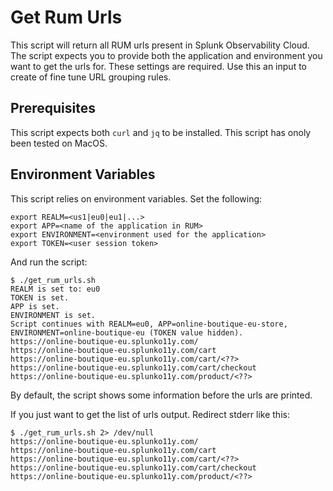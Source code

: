 # Get Rum Urls

This script will return all RUM urls present in Splunk Observability Cloud.
The script expects you to provide both the application and environment you want to get the urls for. These settings are required.
Use this an input to create of fine tune URL grouping rules.

## Prerequisites
This script expects both `curl` and `jq` to be installed.
This script has onoly been tested on MacOS.

## Environment Variables
This script relies on environment variables.
Set the following:

```
export REALM=<us1|eu0|eu1|...>
export APP=<name of the application in RUM>
export ENVIRONMENT=<environment used for the application>
export TOKEN=<user session token>
```

And run the script:

```
$ ./get_rum_urls.sh
REALM is set to: eu0
TOKEN is set.
APP is set.
ENVIRONMENT is set.
Script continues with REALM=eu0, APP=online-boutique-eu-store, ENVIRONMENT=online-boutique-eu (TOKEN value hidden).
https://online-boutique-eu.splunko11y.com/
https://online-boutique-eu.splunko11y.com/cart
https://online-boutique-eu.splunko11y.com/cart/<??>
https://online-boutique-eu.splunko11y.com/cart/checkout
https://online-boutique-eu.splunko11y.com/product/<??>
```
By default, the script shows some information before the urls are printed.

If you just want to get the list of urls output. Redirect stderr like this:
```
$ ./get_rum_urls.sh 2> /dev/null
https://online-boutique-eu.splunko11y.com/
https://online-boutique-eu.splunko11y.com/cart
https://online-boutique-eu.splunko11y.com/cart/<??>
https://online-boutique-eu.splunko11y.com/cart/checkout
https://online-boutique-eu.splunko11y.com/product/<??>
```
